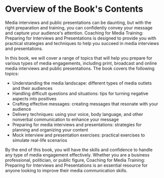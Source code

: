 Overview of the Book's Contents
========================================================

Media interviews and public presentations can be daunting, but with the right preparation and training, you can confidently convey your message and capture your audience's attention. Coaching for Media Training: Preparing for Interviews and Presentations is designed to provide you with practical strategies and techniques to help you succeed in media interviews and presentations.

In this book, we will cover a range of topics that will help you prepare for various types of media engagements, including print, broadcast and online media interviews and public presentations. The book covers the following topics:

* Understanding the media landscape: different types of media outlets and their audiences
* Handling difficult questions and situations: tips for turning negative aspects into positives
* Crafting effective messages: creating messages that resonate with your audience
* Delivery techniques: using your voice, body language, and other nonverbal communication to enhance your message
* Preparing for media interviews and presentations: strategies for planning and organizing your content
* Mock interview and presentation exercises: practical exercises to simulate real-life scenarios

By the end of this book, you will have the skills and confidence to handle any type of media engagement effectively. Whether you are a business professional, politician, or public figure, Coaching for Media Training: Preparing for Interviews and Presentations is an essential resource for anyone looking to improve their media communication skills.
